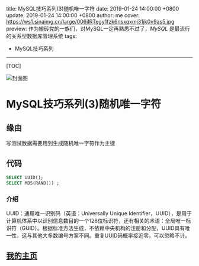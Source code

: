 title:  MySQL技巧系列(3)随机唯一字符
date: 2019-01-24 14:00:00 +0800
update: 2019-01-24 14:00:00 +0800
author: me
cover: https://ws1.sinaimg.cn/large/006jIRTegy1fzk6nsxqxmj31jk0v9as5.jpg
preview:  作为搬砖党的一族们，对MySQL一定再熟悉不过了，*MySQL* 是最流行的关系型数据库管理系统
tags:

  -  MySQL技巧系列

---



[TOC]

![封面图](https://ws1.sinaimg.cn/large/006jIRTegy1fzk6nsxqxmj31jk0v9as5.jpg)

# MySQL技巧系列(3)随机唯一字符

## 缘由

写测试数据需要用到生成随机唯一字符作为主键

## 代码

```sql
SELECT UUID(); 
SELECT MD5(RAND()) ;
```

### 介绍

UUID：通用唯一识别码（英语：Universally Unique Identifier，UUID），是用于计算机体系中以识别信息数目的一个128位标识符，还有相关的术语：全局唯一标识符（GUID）。根据标准方法生成，不依赖中央机构的注册和分配，UUID具有唯一性，这与其他大多数编号方案不同。重复UUID码概率接近零，可以忽略不计。

## [我的主页](https://suveng.github.io/blog/)























